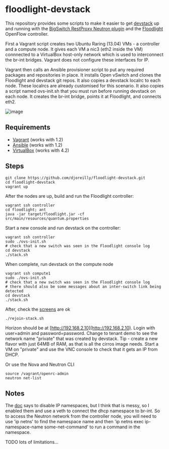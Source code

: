 floodlight-devstack
===================

This repository provides some scripts to make it easier to get [devstack](http://devstack.org/) up and running with the [BigSwitch RestProxy Neutron plugin](https://github.com/openstack/neutron/blob/master/neutron/plugins/bigswitch/plugin.py) and the [Floodlight](http://www.projectfloodlight.org/floodlight/) OpenFlow controller.

First a Vagrant script creates two Ubuntu Raring (13.04) VMs - a controller and a compute node. It gives each VM a nic3 (eth2 inside the VM) connnected to a VirtualBox host-only network which is used to interconnect the br-int bridges. Vagrant does not configure these interfaces for IP.

Vagrant then calls an Ansible provisioner script to put any required packages and repositories in place. It installs Open vSwitch and clones the Floodlight and devstack git repos. It also copies a devstack localrc to each node. These localrcs are already customised for this scenario. It also copies a script named ovs-init.sh that you must run before running devstack on each node. It creates the br-int bridge, points it at Floodlight, and connects eth2.

![image](../blob/master/floodlight-devstack.png?raw=true)

Requirements
------------

* [Vagrant](http://www.vagrantup.com/) (works with 1.2)
* [Ansible](http://www.ansibleworks.com/) (works with 1.2)
* [VirtualBox](https://www.virtualbox.org/) (works with 4.2)

Steps
-----

    git clone https://github.com/djoreilly/floodlight-devstack.git
    cd floodlight-devstack
    vagrant up

After the nodes are up, build and run the Floodlight controller:

    vagrant ssh controller
    cd floodlight; ant
    java -jar target/floodlight.jar -cf src/main/resources/quantum.properties

Start a new console and run devstack on the controller:

    vagrant ssh controller
    sudo ./ovs-init.sh
    # check that a new switch was seen in the Floodlight console log
    cd devstack
    ./stack.sh

When complete, run devstack on the compute node

    vagrant ssh compute1
    sudo ./ovs-init.sh
    # check that a new switch was seen in the Floodlight console log
    # there should also be some messages about an inter-switch link being detected
    cd devstack
    ./stack.sh


After, check the [screens](http://www.samsarin.com/blog/2007/03/11/gnu-screen-working-with-the-scrollback-buffer/) are ok

    ./rejoin-stack.sh

Horizon should be at [http://192.168.2.10](http://192.168.2.10). Login with user=admin and password=password. Change to tenant demo to see the network name "private" that was created by devstack.
Tip - create a new flavor with just 64MB of RAM, as that is all the cirros image needs. Start a VM on "private" and use the VNC console to check that it gets an IP from DHCP.

Or use the Nova and Neutron CLI

    source /vagrant/openrc-admin
    neutron net-list

Notes
-----
The [doc](http://www.openflowhub.org/display/floodlightcontroller/Install+Floodlight+and+OpenStack+on+Your+Own+Ubuntu+VM) says to disable IP namespaces, but I think that is messy, so I enabled them and use a veth to connect the dhcp namespace to br-int. So to access the Neutron network from the controller node, you will need to use 'ip netns' to find the namespace name and then 'ip netns exec ip-namespace-name some-net-command' to run a command in the namespace.

TODO lots of limitations...
